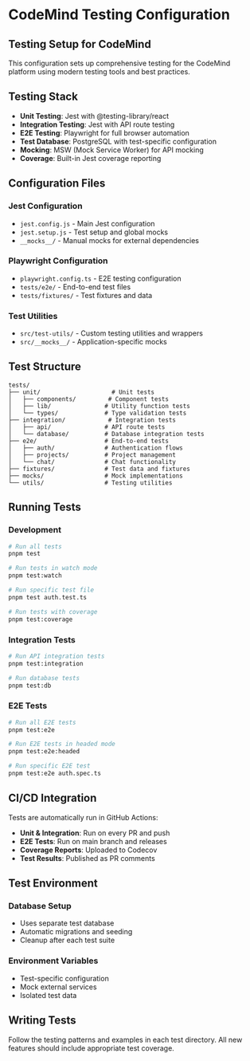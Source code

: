 # CodeMind Testing Configuration

## Testing Setup for CodeMind

This configuration sets up comprehensive testing for the CodeMind platform using modern testing tools and best practices.

## Testing Stack

- **Unit Testing**: Jest with @testing-library/react
- **Integration Testing**: Jest with API route testing
- **E2E Testing**: Playwright for full browser automation
- **Test Database**: PostgreSQL with test-specific configuration
- **Mocking**: MSW (Mock Service Worker) for API mocking
- **Coverage**: Built-in Jest coverage reporting

## Configuration Files

### Jest Configuration
- `jest.config.js` - Main Jest configuration
- `jest.setup.js` - Test setup and global mocks
- `__mocks__/` - Manual mocks for external dependencies

### Playwright Configuration
- `playwright.config.ts` - E2E testing configuration
- `tests/e2e/` - End-to-end test files
- `tests/fixtures/` - Test fixtures and data

### Test Utilities
- `src/test-utils/` - Custom testing utilities and wrappers
- `src/__mocks__/` - Application-specific mocks

## Test Structure

```
tests/
├── unit/                    # Unit tests
│   ├── components/         # Component tests
│   ├── lib/               # Utility function tests
│   └── types/             # Type validation tests
├── integration/            # Integration tests
│   ├── api/               # API route tests
│   └── database/          # Database integration tests
├── e2e/                   # End-to-end tests
│   ├── auth/              # Authentication flows
│   ├── projects/          # Project management
│   └── chat/              # Chat functionality
├── fixtures/              # Test data and fixtures
├── mocks/                 # Mock implementations
└── utils/                 # Testing utilities
```

## Running Tests

### Development
```bash
# Run all tests
pnpm test

# Run tests in watch mode
pnpm test:watch

# Run specific test file
pnpm test auth.test.ts

# Run tests with coverage
pnpm test:coverage
```

### Integration Tests
```bash
# Run API integration tests
pnpm test:integration

# Run database tests
pnpm test:db
```

### E2E Tests
```bash
# Run all E2E tests
pnpm test:e2e

# Run E2E tests in headed mode
pnpm test:e2e:headed

# Run specific E2E test
pnpm test:e2e auth.spec.ts
```

## CI/CD Integration

Tests are automatically run in GitHub Actions:
- **Unit & Integration**: Run on every PR and push
- **E2E Tests**: Run on main branch and releases
- **Coverage Reports**: Uploaded to Codecov
- **Test Results**: Published as PR comments

## Test Environment

### Database Setup
- Uses separate test database
- Automatic migrations and seeding
- Cleanup after each test suite

### Environment Variables
- Test-specific configuration
- Mock external services
- Isolated test data

## Writing Tests

Follow the testing patterns and examples in each test directory. All new features should include appropriate test coverage.
